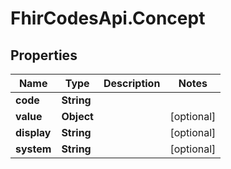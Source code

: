 # FhirCodesApi.Concept

## Properties
Name | Type | Description | Notes
------------ | ------------- | ------------- | -------------
**code** | **String** |  | 
**value** | **Object** |  | [optional] 
**display** | **String** |  | [optional] 
**system** | **String** |  | [optional] 


